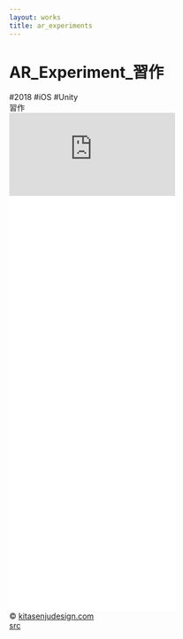 ```yaml
---
layout: works
title: ar_experiments
---
```


# AR_Experiment_習作

<div class="tags">#2018 #iOS #Unity</div>

<div class="description">習作
</div>

<div class="videoB">
<iframe src="https://www.youtube.com/embed/-W8hKtByxEw?si=gz9b-mtOBTm13TZX" title="YouTube video player" frameborder="0" allow="accelerometer; autoplay; clipboard-write; encrypted-media; gyroscope; picture-in-picture; web-share" referrerpolicy="strict-origin-when-cross-origin" allowfullscreen></iframe>
</div>

<div class="videoB">
<iframe src="//player.vimeo.com/video/656400594" frameborder="0" webkitAllowFullScreen mozallowfullscreen allowFullScreen></iframe>
</div>

<div class="videoB">
<iframe src="//player.vimeo.com/video/424772594" frameborder="0" webkitAllowFullScreen mozallowfullscreen allowFullScreen></iframe>
</div>

<div class="videoB">
<iframe src="//player.vimeo.com/video/428812958" frameborder="0" webkitAllowFullScreen mozallowfullscreen allowFullScreen></iframe>
</div>

<div class="videoB">
<iframe src="//player.vimeo.com/video/417054807" frameborder="0" webkitAllowFullScreen mozallowfullscreen allowFullScreen></iframe>
</div>

<div class="videoB">
<iframe src="//player.vimeo.com/video/656872247" frameborder="0" webkitAllowFullScreen mozallowfullscreen allowFullScreen></iframe>
</div>





<div class="footer">
  &copy; <a href="https://kitasenjudesign.com">kitasenjudesign.com</a><br/>
  <a href="https://github.com/kitasenjudesign/kitasenjudesign.github.io/tree/master/ar">src</a>
</div>
